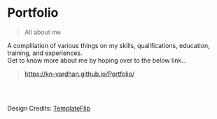 # Portfolio

> All about me

A complilation of various things on my skills, qualifications, education, training, and experiences. <br>
Get to know more about me by hoping over to the below link...

> https://kn-vardhan.github.io/Portfolio/

<br><br>

Design Credits: [TemplateFlip](https://templateflip.com/)

